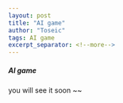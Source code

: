 ```yaml
---
layout: post
title: "AI game"
author: "Toseic"
tags: AI game
excerpt_separator: <!--more-->
---
```

##### AI game
you will see it soon ~~